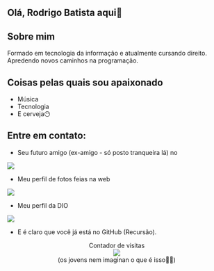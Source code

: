 ## Olá, Rodrigo Batista aqui👋

## Sobre mim

Formado em tecnologia da informação e atualmente cursando direito. Apredendo novos caminhos na programação.

## Coisas pelas quais sou apaixonado

- Música
- Tecnologia
- E cerveja😶

## Entre em contato:

- Seu futuro amigo (ex-amigo - só posto tranqueira lá) no
<a href="https://www.facebook.com/rdrbatista">
  <img src="https://img.shields.io/badge/Facebook-%231877F2.svg?style=for-the-badge&logo=Facebook&logoColor=white">
</a>

- Meu perfil de fotos feias na web
<a href="https://www.instagram.com/rodrigo_batista_di">
  <img src="https://img.shields.io/badge/Instagram-%23E4405F.svg?style=for-the-badge&logo=Instagram&logoColor=white">
</a>

- Meu perfil da DIO
<a href="https://www.dio.me/users/rdrbatista">
  <img src="https://img.shields.io/badge/MEU_PERFIL_DA-DIO-orange">
</a>

- E é claro que você já está no GitHub (Recursão).

<p align="center"> 
  Contador de visitas <br>
  <img src="https://profile-counter.glitch.me/rdgbatista/count.svg" /> <br>
  (os jovens nem imaginan o que é isso🤭😒)
</p>

<!--
**rdgbatista/rdgbatista** is a ✨ _special_ ✨ repository because its `README.md` (this file) appears on your GitHub profile.



Here are some ideas to get you started:

- 🔭 I’m currently working on ...
- 🌱 I’m currently learning ...
- 👯 I’m looking to collaborate on ...
- 🤔 I’m looking for help with ...
- 💬 Ask me about ...
- 📫 How to reach me: ...
- 😄 Pronouns: ...
- ⚡ Fun fact: ...
-->